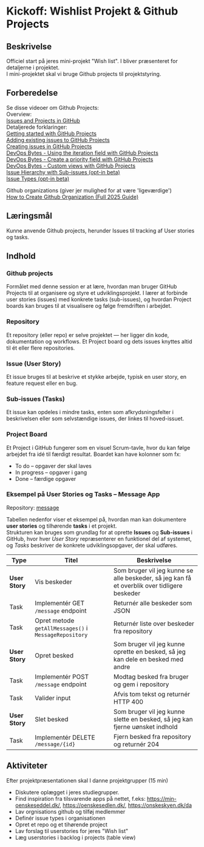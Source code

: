 # Kickoff: Wishlist Projekt & Github Projects

## Beskrivelse
Officiel start på jeres mini-projekt "Wish list".
I bliver præsenteret for detaljerne i projektet.  
I mini-projektet skal vi bruge Github projects til projektstyring. 
## Forberedelse  
Se disse videoer om Github Projects:  
Overview:  
[Issues and Projects in GitHub](https://www.youtube.com/watch?v=fFrq28RY1SQ)  
Detaljerede forklaringer:  
[Getting started with GitHub Projects](https://www.youtube.com/watch?v=lzpcyYIbHqE&list=PLiO7XHcmTsldZR93nkTFmmWbCEVF_8F5H&index=1)  
[Adding existing issues to GitHub Projects](https://www.youtube.com/watch?v=Wym76EjWKZw&list=PLiO7XHcmTsldZR93nkTFmmWbCEVF_8F5H&index=2)  
[Creating issues in GitHub Projects](https://www.youtube.com/watch?v=-xM2MT0Nv8k&list=PLiO7XHcmTsldZR93nkTFmmWbCEVF_8F5H&index=3)  
[DevOps Bytes - Using the iteration field with GitHub Projects](https://www.youtube.com/watch?v=iFrJs8abTWg&list=PLiO7XHcmTsldZR93nkTFmmWbCEVF_8F5H&index=4)  
[DevOps Bytes - Create a priority field with GitHub Projects](https://www.youtube.com/watch?v=ZzXsmsfdJKM&list=PLiO7XHcmTsldZR93nkTFmmWbCEVF_8F5H&index=5)  
[DevOps Bytes - Custom views with GitHub Projects](https://www.youtube.com/watch?v=28Hr5zxsPl8&list=PLiO7XHcmTsldZR93nkTFmmWbCEVF_8F5H&index=6)  
[Issue Hierarchy with Sub-issues (opt-in beta)](https://www.youtube.com/watch?v=F42FN6cZmA4&list=PLiO7XHcmTsldZR93nkTFmmWbCEVF_8F5H&index=8)  
[Issue Types (opt-in beta)](https://www.youtube.com/watch?v=2wVmcuCC1is&list=PLiO7XHcmTsldZR93nkTFmmWbCEVF_8F5H&index=9)  

Github organizations (giver jer mulighed for at være 'ligeværdige')  
[How to Create Github Organization (Full 2025 Guide)](https://www.youtube.com/watch?v=6Byb4wWpPSQ)


## Læringsmål
Kunne anvende Github projects, herunder Issues til tracking af User stories og tasks.

## Indhold

### Github projects
Formålet med denne session er at lære, hvordan man bruger GitHub Projects til at organisere og styre et udviklingsprojekt.
I lærer at forbinde user stories (issues) med konkrete tasks (sub-issues), og hvordan Project boards kan bruges til at visualisere og følge fremdriften i arbejdet.  

### Repository
Et repository (eller repo) er selve projektet — her ligger din kode, dokumentation og workflows.
Et Project board og dets issues knyttes altid til ét eller flere repositories.  
### Issue (User Story)
Et issue bruges til at beskrive et stykke arbejde, typisk en user story, en feature request eller en bug.  
### Sub-issues (Tasks)
Et issue kan opdeles i mindre tasks, enten som afkrydsningsfelter i beskrivelsen eller som selvstændige issues, der linkes til hoved-issuet.  
### Project Board
Et Project i GitHub fungerer som en visuel Scrum-tavle, hvor du kan følge arbejdet fra idé til færdigt resultat.
Boardet kan have kolonner som fx:
- To do – opgaver der skal laves
- In progress – opgaver i gang
- Done – færdige opgaver

### Eksempel på User Stories og Tasks – Message App  
Repository: [message](https://github.com/EK-DATA-2SEM-PROGSYSTEK/message)  

Tabellen nedenfor viser et eksempel på, hvordan man kan dokumentere **user stories** og tilhørende **tasks** i et projekt.  
Strukturen kan bruges som grundlag for at oprette **Issues** og **Sub-issues** i GitHub, hvor hver *User Story* repræsenterer en funktionel del af systemet, og *Tasks* beskriver de konkrete udviklingsopgaver, der skal udføres.

| Type | Titel | Beskrivelse |
|------|--------|-------------|
| **User Story** | <span style="white-space: nowrap;">Vis beskeder</span> | Som bruger vil jeg kunne se alle beskeder, så jeg kan få et overblik over tidligere beskeder |
| Task | Implementér GET `/message` endpoint | Returnér alle beskeder som JSON |
| Task | Opret metode `getAllMessages()` i `MessageRepository` | Returnér liste over beskeder fra repository |
| **User Story** | <span style="white-space: nowrap;">Opret besked</span> | Som bruger vil jeg kunne oprette en besked, så jeg kan dele en besked med andre |
| Task | Implementér POST `/message` endpoint | Modtag besked fra bruger og gem i repository |
| Task | Valider input | Afvis tom tekst og returnér HTTP 400 |
| **User Story** | <span style="white-space: nowrap;">Slet besked</span> | Som bruger vil jeg kunne slette en besked, så jeg kan fjerne uønsket indhold |
| Task | Implementér DELETE `/message/{id}` | Fjern besked fra repository og returnér 204 |




## Aktiviteter
Efter projektpræsentationen skal I danne projektgrupper (15 min)
- Diskutere oplægget i jeres studiegrupper.
- Find inspiration fra tilsvarende apps på nettet, f.eks: https://min-oenskeseddel.dk/, https://oenskesedlen.dk/, https://onskeskyen.dk/da
- Lav orgnisations github og tilføj medlemmer
- Definér issue types i organisationen
- Opret et repo og et tihørende project
- Lav forslag til userstories for jeres "Wish list"
- Læg userstories i backlog i projects (table view)
